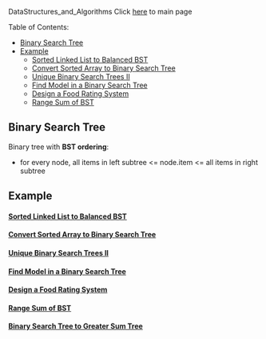 DataStructures_and_Algorithms
Click [here](../README.md) to main page

Table of Contents:
- [Binary Search Tree](#binary-search-tree)
- [Example](#example)
    - [Sorted Linked List to Balanced BST](#sorted-linked-list-to-balanced-bst)
    - [Convert Sorted Array to Binary Search Tree](#convert-sorted-array-to-binary-search-tree)
    - [Unique Binary Search Trees II](#unique-binary-search-trees-ii)
    - [Find Model in a Binary Search Tree](#find-model-in-a-binary-search-tree)
    - [Design a Food Rating System](#design-a-food-rating-system)
    - [Range Sum of BST](#range-sum-of-bst)

## Binary Search Tree
Binary tree with **BST ordering**:
-  for every node, all items in left subtree <= node.item <= all items in right subtree

## Example
#### [Sorted Linked List to Balanced BST](sorted_linked_list_to_balanced_bst/description.md)
#### [Convert Sorted Array to Binary Search Tree](./convert_sorted_array_to_binary_search_tree/description.md)
#### [Unique Binary Search Trees II](./unique_binary_search_trees_II/description.md)
#### [Find Model in a Binary Search Tree](./find_model_in_a_binary_search_tree/description.md)
#### [Design a Food Rating System](./design_a_food_rating_system/descritpion.md)
#### [Range Sum of BST](./range_sum_of_bst/description.md)
#### [Binary Search Tree to Greater Sum Tree](./binary_search_tree_to_greater_sum_tree/description.md)
